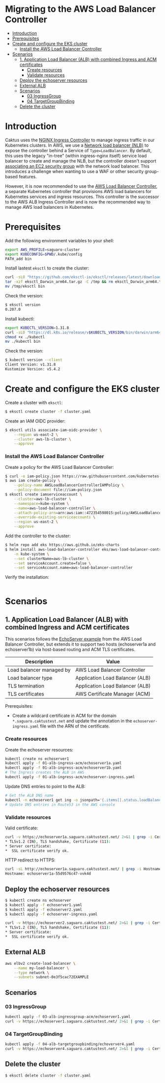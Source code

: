 <!-- omit in toc -->
# Migrating to the AWS Load Balancer Controller

- [Introduction](#introduction)
- [Prerequisites](#prerequisites)
- [Create and configure the EKS cluster](#create-and-configure-the-eks-cluster)
    - [Install the AWS Load Balancer Controller](#install-the-aws-load-balancer-controller)
- [Scenarios](#scenarios)
  - [1. Application Load Balancer (ALB) with combined Ingress and ACM certificates](#1-application-load-balancer-alb-with-combined-ingress-and-acm-certificates)
    - [Create resources](#create-resources)
    - [Validate resources](#validate-resources)
  - [Deploy the echoserver resources](#deploy-the-echoserver-resources)
  - [External ALB](#external-alb)
  - [Scenarios](#scenarios-1)
    - [03 IngressGroup](#03-ingressgroup)
    - [04 TargetGroupBinding](#04-targetgroupbinding)
  - [Delete the cluster](#delete-the-cluster)


# Introduction

Caktus uses the [NGINX Ingress
Controller](https://github.com/kubernetes/ingress-nginx) to manage ingress
traffic in our Kubernetes clusters. In AWS, we use a [Network load balancer
(NLB)](https://docs.aws.amazon.com/elasticloadbalancing/latest/network/introduction.html)
to expose the controller behind a Service of ``Type=LoadBalancer``. By default,
this uses the legacy "in-tree" (within ingress-nginx itself) service load
balancer to create and manage the NLB, but the controller doesn't support
[associating an EC2 security
group](https://github.com/kubernetes/ingress-nginx/issues/10302#issuecomment-1686282013)
with the network load balancer. This introduces a challenge when wanting to use
a WAF or other security group-based features.

However, it is now recommended to use the [AWS Load Balancer
Controller](https://kubernetes-sigs.github.io/aws-load-balancer-controller/latest/), a separate
Kubernetes controller that provisions AWS load balancers for Kubernetes services
and ingress resources. This controller is the successor to the AWS ALB Ingress
Controller and is now the recommended way to manage AWS load balancers in
Kubernetes.

# Prerequisites

Add the following environment variables to your shell:

```sh
export AWS_PROFILE=saguaro-cluster
export KUBECONFIG=$PWD/.kube/config
PATH_add bin
```

Install lastest `eksctl` to create the cluster:

```sh
curl -sLO "https://github.com/eksctl-io/eksctl/releases/latest/download/eksctl_Darwin_arm64.tar.gz"
tar -xzf eksctl_Darwin_arm64.tar.gz -C /tmp && rm eksctl_Darwin_arm64.tar.gz
mv /tmp/eksctl bin
```

Check the version:

```sh
$ eksctl version
0.207.0
```

Install kubectl:

```sh
export KUBECTL_VERSION=1.31.8
curl -sLO "https://dl.k8s.io/release/v$KUBECTL_VERSION/bin/darwin/arm64/kubectl"
chmod +x ./kubectl
mv ./kubectl bin
```

Check the version:

```sh
$ kubectl version --client
Client Version: v1.31.8
Kustomize Version: v5.4.2
```

# Create and configure the EKS cluster

Create a cluster with `eksctl`:

```sh
$ eksctl create cluster -f cluster.yaml
```

Create an IAM OIDC provider:

```sh
$ eksctl utils associate-iam-oidc-provider \
    --region us-east-2 \
    --cluster aws-lb-cluster \
    --approve
```

### Install the AWS Load Balancer Controller

Create a policy for the AWS Load Balancer Controller:

```sh
$ curl -o iam-policy.json https://raw.githubusercontent.com/kubernetes-sigs/aws-load-balancer-controller/v2.13.0/docs/install/iam_policy.json
$ aws iam create-policy \
    --policy-name AWSLoadBalancerControllerIAMPolicy \
    --policy-document file://iam-policy.json
$ eksctl create iamserviceaccount \
    --cluster=aws-lb-cluster \
    --namespace=kube-system \
    --name=aws-load-balancer-controller \
    --attach-policy-arn=arn:aws:iam::472354598015:policy/AWSLoadBalancerControllerIAMPolicy \
    --override-existing-serviceaccounts \
    --region us-east-2 \
    --approve
```

Add the controller to the cluster:

```sh
$ helm repo add eks https://aws.github.io/eks-charts
$ helm install aws-load-balancer-controller eks/aws-load-balancer-controller \
    -n kube-system \
    --set clusterName=aws-lb-cluster \
    --set serviceAccount.create=false \
    --set serviceAccount.name=aws-load-balancer-controller
```

Verify the installation:

```sh
```

# Scenarios

## 1. Application Load Balancer (ALB) with combined Ingress and ACM certificates

This scenarios follows the [EchoServer
example](https://kubernetes-sigs.github.io/aws-load-balancer-controller/latest/examples/echo_server/)
from the AWS Load Balancer Controller, but extends it to support two hosts
(echoserver1a and echoserver1b) via host-based routing and ACM TLS certificates.

| Description                   | Value                            |
| ----------------------------- | -------------------------------- |
| Load balancer managed by      | AWS Load Balancer Controller     |
| Load balancer type            | Application Load Balancer (ALB)  |
| TLS termination               | Application Load Balancer (ALB)  |
| TLS certificates              | AWS Certificate Manager (ACM)    |

Prerequisites:
* Create a wildcard certificate in ACM for the domain `*.saguaro.caktustest.net`
  and update the annotation in the `echoserver-ingress.yaml` file with the ARN
  of the certificate.

### Create resources

Create the echoserver resources:

```sh
kubectl create ns echoserver1
kubectl apply -f 01-alb-ingress-acm/echoserver1a.yaml
kubectl apply -f 01-alb-ingress-acm/echoserver1b.yaml
# The Ingress creates the ALB in AWS
kubectl apply -f 01-alb-ingress-acm/echoserver-ingress.yaml
```

Update DNS entries to point to the ALB:

```sh
# Get the ALB DNS name
kubectl -n echoserver1 get ing -o jsonpath='{.items[].status.loadBalancer.ingress[].hostname}'
# Update DNS entries in Route53 in the AWS console
```

### Validate resources

Valid certificate:

```sh
curl -v https://echoserver1a.saguaro.caktustest.net/ 2>&1 | grep -i Certificate
* TLSv1.2 (IN), TLS handshake, Certificate (11):
* Server certificate:
*  SSL certificate verify ok.
```

HTTP redirect to HTTPS:

```sh
curl -sL http://echoserver1a.saguaro.caktustest.net/ | grep -i Hostname
Hostname: echoserver1a-55d9576c47-vvk4d
```

## Deploy the echoserver resources

```sh
$ kubectl create ns echoserver
$ kubectl apply -f echoserver1.yaml
$ kubectl apply -f echoserver2.yaml
$ kubectl apply -f echoserver-ingress.yaml
```

```sh
curl -v https://echoserver2.saguaro.caktustest.net/ 2>&1 | grep -i Certificate
* TLSv1.2 (IN), TLS handshake, Certificate (11):
* Server certificate:
*  SSL certificate verify ok.
```

## External ALB

```sh
aws elbv2 create-load-balancer \
    --name my-load-balancer \
    --type network \
    --subnets subnet-0e3f5cac72EXAMPLE
```


## Scenarios

### 03 IngressGroup

```sh
kubectl apply -f 03-alb-ingressgroup-acm/echoserver1.yaml
curl -v https://echoserver1.saguaro.caktustest.net/ 2>&1 | grep -i Certificate
```

### 04 TargetGroupBinding

```sh
kubectl apply -f 04-alb-targetgroupbinding/echoverver4.yaml
curl -v https://echoserver4.saguaro.caktustest.net/ 2>&1 | grep -i Certificate
```

## Delete the cluster

```sh
$ eksctl delete cluster -f cluster.yaml
```
